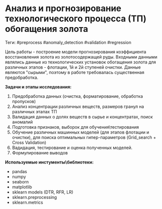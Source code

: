 # Анализ и прогнозирование технологического процесса (ТП) обогащения золота

Теги: #preprocess #anomaly_detection #validation #regression

Цель работы - построение модели прогнозирования коэффициента восстановления золота из золотосодержащей руды.
Входными данными являлись данные из технологических установок обогащения золота для различных этапов - флотации, 1й и 2й ступеней очистки.
Данные являются "сырыми", поэтому в работе требовалась существенная предобработка.

**Задачи и этапы исследования:**
1. Предобработка данных (очистка, форматирование, обработка пропусков)
2. Анализ концентрации различных веществ, размеров гранул на различных этапах ТП
3. Валидация данных о долях веществ в сырье и концентратах, поиск аномалий
4. Подготовка признаков, выборок для обучения\тестирования
5. Обучение различных машинных моделей (для этапов флотации и очистки), для поиска оптимальных гипер-параметров (Grid_search + Cross Validation)
6. Вадидация, тестирование и оценка полученных моделей.
7. Формулирование выводов

**Используемые инстументы\библиотеки:**
- pandas
- numpy
- seaborn
- matplotlib
- sklearn models (DTR, RFR, LR)
- sklearn.preprocessing
- sklearn.metrics